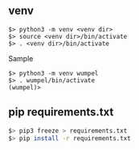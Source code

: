 ## venv

```shell
$> python3 -m venv <venv dir>
$> source <venv dir>/bin/activate
$> . <venv dir>/bin/activate
```

Sample
```shell
$> python3 -m venv wumpel
$> . wumpel/bin/activate
(wumpel)> 
```

## pip requirements.txt

```bash
$> pip3 freeze > requirements.txt
$> pip install -r requirements.txt
```
